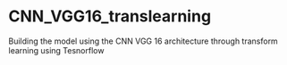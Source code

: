 # CNN_VGG16_translearning
Building the model using the CNN VGG 16 architecture through transform learning using Tesnorflow
